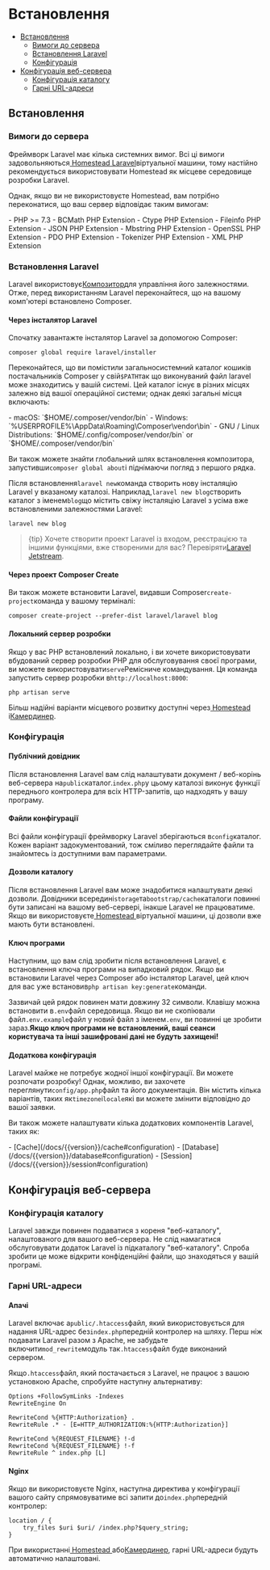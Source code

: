 # Встановлення

-   [Встановлення](#installation)
    -   [Вимоги до сервера](#server-requirements)
    -   [Встановлення Laravel](#installing-laravel)
    -   [Конфігурація](#configuration)
-   [Конфігурація веб-сервера](#web-server-configuration)
    -   [Конфігурація каталогу](#directory-configuration)
    -   [Гарні URL-адреси](#pretty-urls)

<a name="installation"></a>

## Встановлення

<a name="server-requirements"></a>

### Вимоги до сервера

Фреймворк Laravel має кілька системних вимог. Всі ці вимоги задовольняються[ Homestead  Laravel](/docs/{{version}}/homestead)віртуальної машини, тому настійно рекомендується використовувати Homestead як місцеве середовище розробки Laravel.

Однак, якщо ви не використовуєте Homestead, вам потрібно переконатися, що ваш сервер відповідає таким вимогам:

<div class="content-list" markdown="1">
- PHP >= 7.3
- BCMath PHP Extension
- Ctype PHP Extension
- Fileinfo PHP Extension
- JSON PHP Extension
- Mbstring PHP Extension
- OpenSSL PHP Extension
- PDO PHP Extension
- Tokenizer PHP Extension
- XML PHP Extension
</div>

<a name="installing-laravel"></a>

### Встановлення Laravel

Laravel використовує[Композитор](https://getcomposer.org)для управління його залежностями. Отже, перед використанням Laravel переконайтеся, що на вашому комп'ютері встановлено Composer.

<a name="via-laravel-installer"></a>

#### Через інсталятор Laravel

Спочатку завантажте інсталятор Laravel за допомогою Composer:

    composer global require laravel/installer

Переконайтеся, що ви помістили загальносистемний каталог кошиків постачальників Composer у свій`$PATH`так що виконуваний файл laravel може знаходитись у вашій системі. Цей каталог існує в різних місцях залежно від вашої операційної системи; однак деякі загальні місця включають:

<div class="content-list" markdown="1">
- macOS: `$HOME/.composer/vendor/bin`
- Windows: `%USERPROFILE%\AppData\Roaming\Composer\vendor\bin`
- GNU / Linux Distributions: `$HOME/.config/composer/vendor/bin` or `$HOME/.composer/vendor/bin`
</div>

Ви також можете знайти глобальний шлях встановлення композитора, запустивши`composer global about`і піднімаючи погляд з першого рядка.

Після встановлення`laravel new`команда створить нову інсталяцію Laravel у вказаному каталозі. Наприклад,`laravel new blog`створить каталог з іменем`blog`що містить свіжу інсталяцію Laravel з усіма вже встановленими залежностями Laravel:

    laravel new blog

> {tip} Хочете створити проект Laravel із входом, реєстрацією та іншими функціями, вже створеними для вас? Перевіряти[Laravel Jetstream](https://jetstream.laravel.com).

<a name="via-composer-create-project"></a>

#### Через проект Composer Create

Ви також можете встановити Laravel, видавши Composer`create-project`команда у вашому терміналі:

    composer create-project --prefer-dist laravel/laravel blog

<a name="local-development-server"></a>

#### Локальний сервер розробки

Якщо у вас PHP встановлений локально, і ви хочете використовувати вбудований сервер розробки PHP для обслуговування своєї програми, ви можете використовувати`serve`Ремісниче командування. Ця команда запустить сервер розробки в`http://localhost:8000`:

    php artisan serve

Більш надійні варіанти місцевого розвитку доступні через[ Homestead ](/docs/{{version}}/homestead)і[Камердинер](/docs/{{version}}/valet).

<a name="configuration"></a>

### Конфігурація

<a name="public-directory"></a>

#### Публічний довідник

Після встановлення Laravel вам слід налаштувати документ / веб-корінь веб-сервера на`public`каталог.`index.php`у цьому каталозі виконує функції переднього контролера для всіх HTTP-запитів, що надходять у вашу програму.

<a name="configuration-files"></a>

#### Файли конфігурації

Всі файли конфігурації фреймворку Laravel зберігаються в`config`каталог. Кожен варіант задокументований, тож сміливо переглядайте файли та знайомтесь із доступними вам параметрами.

<a name="directory-permissions"></a>

#### Дозволи каталогу

Після встановлення Laravel вам може знадобитися налаштувати деякі дозволи. Довідники всередині`storage`та`bootstrap/cache`каталоги повинні бути записані на вашому веб-сервері, інакше Laravel не працюватиме. Якщо ви використовуєте[ Homestead ](/docs/{{version}}/homestead)віртуальної машини, ці дозволи вже мають бути встановлені.

<a name="application-key"></a>

#### Ключ програми

Наступним, що вам слід зробити після встановлення Laravel, є встановлення ключа програми на випадковий рядок. Якщо ви встановили Laravel через Composer або інсталятор Laravel, цей ключ для вас уже встановив`php artisan key:generate`команди.

Зазвичай цей рядок повинен мати довжину 32 символи. Клавішу можна встановити в`.env`файл середовища. Якщо ви не скопіювали файл`.env.example`файл у новий файл з іменем`.env`, ви повинні це зробити зараз.**Якщо ключ програми не встановлений, ваші сеанси користувача та інші зашифровані дані не будуть захищені!**

<a name="additional-configuration"></a>

#### Додаткова конфігурація

Laravel майже не потребує жодної іншої конфігурації. Ви можете розпочати розробку! Однак, можливо, ви захочете переглянути`config/app.php`файл та його документація. Він містить кілька варіантів, таких як`timezone`і`locale`які ви можете змінити відповідно до вашої заявки.

Ви також можете налаштувати кілька додаткових компонентів Laravel, таких як:

<div class="content-list" markdown="1">
- [Cache](/docs/{{version}}/cache#configuration)
- [Database](/docs/{{version}}/database#configuration)
- [Session](/docs/{{version}}/session#configuration)
</div>

<a name="web-server-configuration"></a>

## Конфігурація веб-сервера

<a name="directory-configuration"></a>

### Конфігурація каталогу

Laravel завжди повинен подаватися з кореня "веб-каталогу", налаштованого для вашого веб-сервера. Не слід намагатися обслуговувати додаток Laravel із підкаталогу "веб-каталогу". Спроба зробити це може відкрити конфіденційні файли, що знаходяться у вашій програмі.

<a name="pretty-urls"></a>

### Гарні URL-адреси

<a name="apache"></a>

#### Апачі

Laravel включає a`public/.htaccess`файл, який використовується для надання URL-адрес без`index.php`передній контролер на шляху. Перш ніж подавати Laravel разом з Apache, не забудьте включити`mod_rewrite`модуль так`.htaccess`файл буде виконаний сервером.

Якщо`.htaccess`файл, який постачається з Laravel, не працює з вашою установкою Apache, спробуйте наступну альтернативу:

    Options +FollowSymLinks -Indexes
    RewriteEngine On

    RewriteCond %{HTTP:Authorization} .
    RewriteRule .* - [E=HTTP_AUTHORIZATION:%{HTTP:Authorization}]

    RewriteCond %{REQUEST_FILENAME} !-d
    RewriteCond %{REQUEST_FILENAME} !-f
    RewriteRule ^ index.php [L]

<a name="nginx"></a>

#### Nginx

Якщо ви використовуєте Nginx, наступна директива у конфігурації вашого сайту спрямовуватиме всі запити до`index.php`передній контролер:

    location / {
        try_files $uri $uri/ /index.php?$query_string;
    }

При використанні[ Homestead ](/docs/{{version}}/homestead)або[Камердинер](/docs/{{version}}/valet), гарні URL-адреси будуть автоматично налаштовані.
